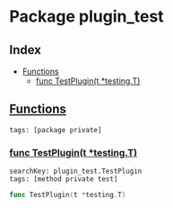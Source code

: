 # Package plugin_test

## Index

* [Functions](#func)
    * [func TestPlugin(t *testing.T)](#TestPlugin)


## <a id="func" href="#func">Functions</a>

```
tags: [package private]
```

### <a id="TestPlugin" href="#TestPlugin">func TestPlugin(t *testing.T)</a>

```
searchKey: plugin_test.TestPlugin
tags: [method private test]
```

```Go
func TestPlugin(t *testing.T)
```

